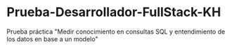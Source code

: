 # Prueba-Desarrollador-FullStack-KH
Prueba práctica "Medir conocimiento en consultas SQL y entendimiento de los datos en base a un modelo"
